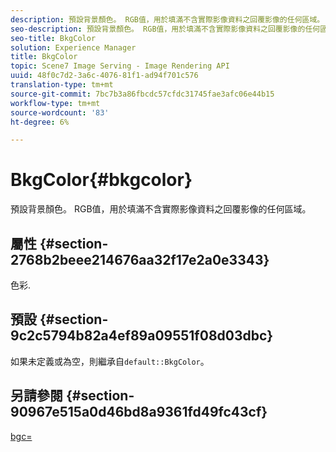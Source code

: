 ```yaml
---
description: 預設背景顏色。 RGB值，用於填滿不含實際影像資料之回覆影像的任何區域。
seo-description: 預設背景顏色。 RGB值，用於填滿不含實際影像資料之回覆影像的任何區域。
seo-title: BkgColor
solution: Experience Manager
title: BkgColor
topic: Scene7 Image Serving - Image Rendering API
uuid: 48f0c7d2-3a6c-4076-81f1-ad94f701c576
translation-type: tm+mt
source-git-commit: 7bc7b3a86fbcdc57cfdc31745fae3afc06e44b15
workflow-type: tm+mt
source-wordcount: '83'
ht-degree: 6%

---
```



# BkgColor{#bkgcolor}

預設背景顏色。 RGB值，用於填滿不含實際影像資料之回覆影像的任何區域。

## 屬性 {#section-2768b2beee214676aa32f17e2a0e3343}

色彩.

## 預設 {#section-9c2c5794b82a4ef89a09551f08d03dbc}

如果未定義或為空，則繼承自`default::BkgColor`。

## 另請參閱 {#section-90967e515a0d46bd8a9361fd49fc43cf}

[bgc=](../../../../../is-api/http-ref/image-serving-api-ref/c-http-protocol-reference/c-command-reference/r-bgc.md#reference-53376175f617446fbe5c69120f834b88)

